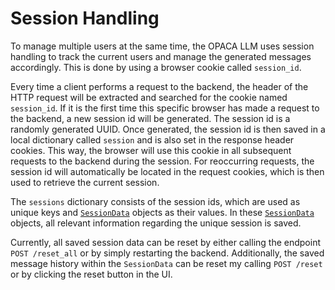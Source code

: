 # Session Handling

To manage multiple users at the same time, the OPACA LLM uses session handling to track the current users and manage the generated messages accordingly. This is done by using a browser cookie called `session_id`.

Every time a client performs a request to the backend, the header of the HTTP request will be extracted and searched for the cookie named `session_id`. If it is the first time this specific browser has made a request to the backend, a new session id will be generated. The session id is a randomly generated UUID. Once generated, the session id is then saved in a local dictionary called `session` and is also set in the response header cookies. This way, the browser will use this cookie in all subsequent requests to the backend during the session. For reoccurring requests, the session id will automatically be located in the request cookies, which is then used to retrieve the current session. 

The `sessions` dictionary consists of the session ids, which are used as unique keys and [`SessionData`](models.md#sessiondata) objects as their values. In these [`SessionData`](models.md#sessiondata) objects, all relevant information regarding the unique session is saved.

Currently, all saved session data can be reset by either calling the endpoint `POST /reset_all` or by simply restarting the backend. Additionally, the saved message history within the `SessionData` can be reset my calling `POST /reset` or by clicking the reset button in the UI.